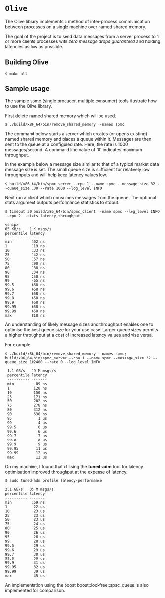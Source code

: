 # `Olive`

The Olive library implements a method of inter-process communication between processes on a single machine over named shared memory.

The goal of the project is to send data messages from a server process to 1 or more clients processes with *zero message drops guaranteed* and holding latencies as low as possible.

## Building Olive
```
$ make all
```

## Sample usage

The sample spmc (single producer, multiple consumer) tools illustrate how to use the Olive library.

First delete named shared memory which will be used.

```
$ ./build/x86_64/bin/remove_shared_memory --names spmc
```

The command below starts a server which creates (or opens existing) named shared memory and places a queue within it. Messages are then sent to the queue at a configured rate. Here, the rate is 1000 messages/second. A command line value of '0' indicates maximum throughput.

In the example below a message size similar to that of a typical market data message size is set. The small queue size is sufficient for relatively low throughputs and will help keep latency values low.

```
$ build/x86_64/bin/spmc_server --cpu 1 --name spmc --message_size 32 --queue_size 100 --rate 1000 --log_level INFO
```
Next run a client which consumes messages from the queue. The optional stats argument outputs performance statistics to stdout.
```
$ timeout 30 build/x86_64/bin/spmc_client --name spmc --log_level INFO --cpu 2 --stats latency,throughput

<snip>
65 KB/s    1 K msgs/s
percentile latency
---------- -------
min         102 ns
1           119 ns
10          133 ns
25          142 ns
50          157 ns
75          190 ns
80          188 ns
90          234 ns
95          250 ns
99          465 ns
99.5        668 ns
99.6        668 ns
99.7        668 ns
99.8        668 ns
99.9        668 ns
99.95       668 ns
99.99       668 ns
max         818 ns
```
An understanding of likely message sizes and throughput enables one to optimise the best queue size for your use case. Larger queue sizes permits a higher throughput at a cost of increased latency values and vise versa.

For example
```
$ ./build/x86_64/bin/remove_shared_memory --names spmc; build/x86_64/bin/spmc_server --cpu 1 --name spmc --message_size 32 --queue_size 102400 --rate 0 --log_level INFO

 1.1 GB/s   19 M msgs/s
 percentile latency
 ---------- -------
 min          89 ns
 1           128 ns
 10          150 ns
 25          171 ns
 50          202 ns
 75          278 ns
 80          312 ns
 90          630 ns
 95            1 us
 99            4 us
 99.5          6 us
 99.6          6 us
 99.7          7 us
 99.8          8 us
 99.9          9 us
 99.95        11 us
 99.99        12 us
 max          12 us
```

On my machine, I found that utilising the **tuned-adm** tool for latency optimisation improved throughput at the expense of latency.

```
$ sudo tuned-adm profile latency-performance
```

```
2.1 GB/s   35 M msgs/s
percentile latency
---------- -------
min         169 ns
1            22 us
10           23 us
25           23 us
50           23 us
75           24 us
80           25 us
90           26 us
95           26 us
99           28 us
99.5         29 us
99.6         29 us
99.7         30 us
99.8         30 us
99.9         31 us
99.95        32 us
99.99        39 us
max          45 us
```

An implementation using the boost boost::lockfree::spsc_queue is also 
implemented for comparison.
